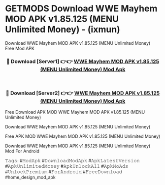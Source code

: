 # GETMODS Download WWE Mayhem MOD APK v1.85.125 (MENU Unlimited Money) - (ixmun)
Download WWE Mayhem MOD APK v1.85.125 (MENU Unlimited Money) Free Mod APK

<div align="center">
<h3>🔴 Download [Server1] 👉👉 <a href="https://apk-comot.site?title=WWE_Mayhem_MOD_APK_v1.85.125_(MENU_Unlimited_Money)">WWE Mayhem MOD APK v1.85.125 (MENU Unlimited Money) Mod Apk</a></h3><br>

<h3>🔴 Download [Server2] 👉👉 <a href="https://apk-comot.site?title=WWE_Mayhem_MOD_APK_v1.85.125_(MENU_Unlimited_Money)">WWE Mayhem MOD APK v1.85.125 (MENU Unlimited Money) Mod Apk</a></h3>
</div>


Free Download APK MOD WWE Mayhem MOD APK v1.85.125 (MENU Unlimited Money)

Download WWE Mayhem MOD APK v1.85.125 (MENU Unlimited Money) 

Free APK MOD WWE Mayhem MOD APK v1.85.125 (MENU Unlimited Money) 

Download WWE Mayhem MOD APK v1.85.125 (MENU Unlimited Money) Mod For Android

𝚃𝚊𝚐𝚜: #𝙼𝚘𝚍𝙰𝚙𝚔 #𝙳𝚘𝚠𝚗𝚕𝚘𝚊𝚍𝙼𝚘𝚍𝙰𝚙𝚔 #𝙰𝚙𝚔𝙻𝚊𝚝𝚎𝚜𝚝𝚅𝚎𝚛𝚜𝚒𝚘𝚗 #𝙰𝚙𝚔𝚄𝚗𝚕𝚒𝚖𝚒𝚝𝚎𝚍𝙼𝚘𝚗𝚎𝚢 #𝙰𝚙𝚔𝚄𝚗𝚕𝚘𝚌𝚔𝙰𝚕𝚕 #𝙰𝚙𝚔𝙽𝚘𝙰𝚍𝚜 #𝚄𝚗𝚕𝚘𝚌𝚔𝙿𝚛𝚎𝚖𝚒𝚞𝚖 #𝙵𝚘𝚛𝙰𝚗𝚍𝚛𝚘𝚒𝚍 #𝙵𝚛𝚎𝚎𝙳𝚘𝚠𝚗𝚕𝚘𝚊𝚍 #home_design_mod_apk